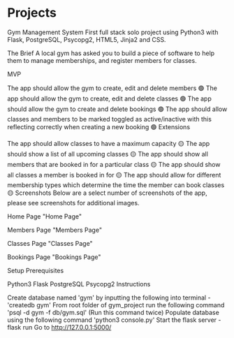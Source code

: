 # Projects
Gym Management System
First full stack solo project using Python3 with Flask, PostgreSQL, Psycopg2, HTML5, Jinja2 and CSS.

The Brief
A local gym has asked you to build a piece of software to help them to manage memberships, and register members for classes.

MVP

The app should allow the gym to create, edit and delete members 🟢
The app should allow the gym to create, edit and delete classes 🟢
The app should allow the gym to create and delete bookings 🟢
The app should allow classes and members to be marked toggled as active/inactive with this reflecting correctly when creating a new booking 🟢
Extensions

The app should allow classes to have a maximum capacity 🟡
The app should show a list of all upcoming classes 🟡
The app should show all members that are booked in for a particular class 🟡
The app should show all classes a member is booked in for 🟡
The app should allow for different membership types which determine the time the member can book classes 🟡
Screenshots
Below are a select number of screenshots of the app, please see screenshots for additional images.

Home Page "Home Page"

Members Page "Members Page"

Classes Page "Classes Page"

Bookings Page "Bookings Page"

Setup
Prerequisites

Python3
Flask
PostgreSQL
Psycopg2
Instructions

Create database named 'gym' by inputting the following into terminal - 'createdb gym'
From root folder of gym_project run the following command 'psql -d gym -f db/gym.sql' (Run this command twice)
Populate database using the following command 'python3 console.py'
Start the flask server - flask run
Go to http://127.0.0.1:5000/
